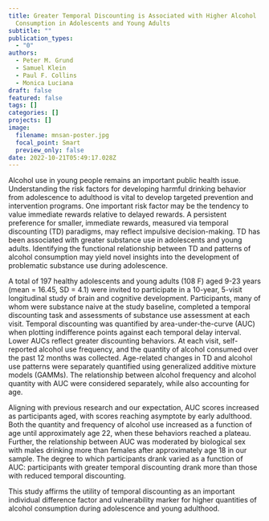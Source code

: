 ```yaml
---
title: Greater Temporal Discounting is Associated with Higher Alcohol
  Consumption in Adolescents and Young Adults
subtitle: ""
publication_types:
  - "0"
authors:
  - Peter M. Grund
  - Samuel Klein
  - Paul F. Collins
  - Monica Luciana
draft: false
featured: false
tags: []
categories: []
projects: []
image:
  filename: mnsan-poster.jpg
  focal_point: Smart
  preview_only: false
date: 2022-10-21T05:49:17.028Z
---
```

Alcohol use in young people remains an important public health issue. Understanding the risk factors for developing harmful drinking behavior from adolescence to adulthood is vital to develop targeted prevention and intervention programs. One important risk factor may be the tendency to value immediate rewards relative to delayed rewards. A persistent preference for smaller, immediate rewards, measured via temporal discounting (TD) paradigms, may reflect impulsive decision-making. TD has been associated with greater substance use in adolescents and young adults. Identifying the functional relationship between TD and patterns of alcohol consumption may yield novel insights into the development of problematic substance use during adolescence. 

A total of 197 healthy adolescents and young adults (108 F) aged 9-23 years (mean = 16.45, SD = 4.1) were invited to participate in a 10-year, 5-visit longitudinal study of brain and cognitive development. Participants, many of whom were substance naive at the study baseline, completed a temporal discounting task and assessments of substance use assessment at each visit. Temporal discounting was quantified by area-under-the-curve (AUC) when plotting indifference points against each temporal delay interval. Lower AUCs reflect greater discounting behaviors. At each visit, self-reported alcohol use frequency, and the quantity of alcohol consumed over the past 12 months was collected. Age-related changes in TD and alcohol use patterns were separately quantified using generalized additive mixture models (GAMMs). The relationship between alcohol frequency and alcohol quantity with AUC were considered separately, while also accounting for age.

Aligning with previous research and our expectation, AUC scores increased as participants aged, with scores reaching asymptote by early adulthood. Both the quantity and frequency of alcohol use increased as a function of age until approximately age 22, when these behaviors reached a plateau. Further, the relationship between AUC was moderated by biological sex with males drinking more than females after approximately age 18 in our sample. The degree to which participants drank varied as a function of AUC: participants with greater temporal discounting drank more than those with reduced temporal discounting. 

This study affirms the utility of temporal discounting as an important individual difference factor and vulnerability marker for higher quantities of alcohol consumption during adolescence and young adulthood.